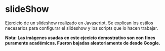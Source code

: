 # slideShow
Ejercicio de un slideshow realizado en Javascript. Se explican los estilos necesarios para configurar el slideshow y los scripts
que lo hacen trabajar.

**Nota: Las imágenes usadas en este ejecicio demostrativo son con fines puramente académicos.  Fueron bajadas aleatoriamente de 
desde Google.**

